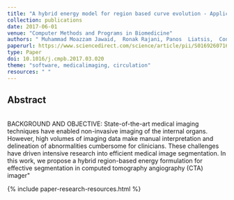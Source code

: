 ```yaml
---
title: "A hybrid energy model for region based curve evolution - Application to CTA coronary segmentation"
collection: publications
date: 2017-06-01
venue: "Computer Methods and Programs in Biomedicine"
authors: " Muhammad Moazzam Jawaid,  Ronak Rajani, Panos  Liatsis,  Constantino Carlos Reyes-Aldasoro,  Greg Slabaugh"
paperurl: https://www.sciencedirect.com/science/article/pii/S0169260716314298
type: Paper
doi: 10.1016/j.cmpb.2017.03.020
theme: "software, medicalimaging, circulation"
resources: " "
---
```

<h2> Abstract </h2>   <br>  BACKGROUND AND OBJECTIVE: State-of-the-art medical imaging techniques have enabled non-invasive imaging of the internal organs. However, high volumes of imaging data make manual interpretation and delineation of abnormalities cumbersome for clinicians. These challenges have driven intensive research into efficient medical image segmentation. In this work, we propose a hybrid region-based energy formulation for effective segmentation in computed tomography angiography (CTA) imager"

{% include paper-research-resources.html %}

